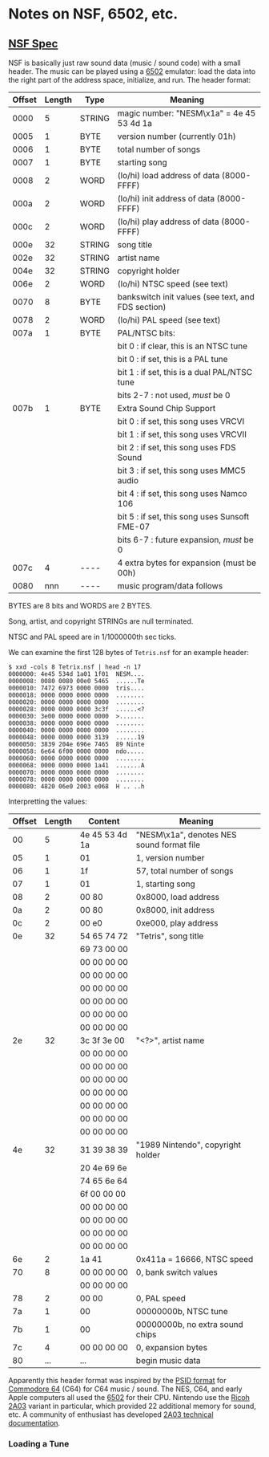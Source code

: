 # Notes on NSF, 6502, etc.

## [NSF Spec](http://kevtris.org/nes/nsfspec.txt)

NSF is basically just raw sound data (music / sound code) with a small
header.  The music can be played using a
[6502](http://en.wikipedia.org/wiki/MOS_Technology_6502) emulator: load the
data into the right part of the address space, initialize, and run.  The
header format:

| Offset | Length | Type   | Meaning                                            |
| ------ | ------ | ------ | -------------------------------------------------- |
| 0000   | 5      | STRING | magic number: "NESM\x1a" = 4e 45 53 4d 1a          |
| 0005   | 1      | BYTE   | version number (currently 01h)                     |
| 0006   | 1      | BYTE   | total number of songs                              |
| 0007   | 1      | BYTE   | starting song                                      |
| 0008   | 2      | WORD   | (lo/hi) load address of data (8000-FFFF)           |
| 000a   | 2      | WORD   | (lo/hi) init address of data (8000-FFFF)           |
| 000c   | 2      | WORD   | (lo/hi) play address of data (8000-FFFF)           |
| 000e   | 32     | STRING | song title                                         |
| 002e   | 32     | STRING | artist name                                        |
| 004e   | 32     | STRING | copyright holder                                   |
| 006e   | 2      | WORD   | (lo/hi) NTSC speed (see text)                      |
| 0070   | 8      | BYTE   | bankswitch init values (see text, and FDS section) |
| 0078   | 2      | WORD   | (lo/hi) PAL speed (see text)                       |
| 007a   | 1      | BYTE   | PAL/NTSC bits:                                     |
|        |        |        |   bit 0    : if clear, this is an NTSC tune        |
|        |        |        |   bit 0    : if set, this is a PAL tune            |
|        |        |        |   bit 1    : if set, this is a dual PAL/NTSC tune  |
|        |        |        |   bits 2-7 : not used, *must* be 0                 |
| 007b   | 1      | BYTE   | Extra Sound Chip Support                           |
|        |        |        |   bit 0    : if set, this song uses VRCVI          |
|        |        |        |   bit 1    : if set, this song uses VRCVII         |
|        |        |        |   bit 2    : if set, this song uses FDS Sound      |
|        |        |        |   bit 3    : if set, this song uses MMC5 audio     |
|        |        |        |   bit 4    : if set, this song uses Namco 106      |
|        |        |        |   bit 5    : if set, this song uses Sunsoft FME-07 |
|        |        |        |   bits 6-7 : future expansion, *must* be 0         |
| 007c   | 4      | ----   | 4 extra bytes for expansion (must be 00h)          |
| 0080   | nnn    | ----   | music program/data follows                         |

BYTES are 8 bits and WORDS are 2 BYTES.

Song, artist, and copyright STRINGs are null terminated.

NTSC and PAL speed are in 1/1000000th sec ticks.

We can examine the first 128 bytes of `Tetris.nsf` for an example header:

```
$ xxd -cols 8 Tetrix.nsf | head -n 17
0000000: 4e45 534d 1a01 1f01  NESM....
0000008: 0080 0080 00e0 5465  ......Te
0000010: 7472 6973 0000 0000  tris....
0000018: 0000 0000 0000 0000  ........
0000020: 0000 0000 0000 0000  ........
0000028: 0000 0000 0000 3c3f  ......<?
0000030: 3e00 0000 0000 0000  >.......
0000038: 0000 0000 0000 0000  ........
0000040: 0000 0000 0000 0000  ........
0000048: 0000 0000 0000 3139  ......19
0000050: 3839 204e 696e 7465  89 Ninte
0000058: 6e64 6f00 0000 0000  ndo.....
0000060: 0000 0000 0000 0000  ........
0000068: 0000 0000 0000 1a41  .......A
0000070: 0000 0000 0000 0000  ........
0000078: 0000 0000 0000 0000  ........
0000080: 4820 06e0 2003 e068  H .. ..h
```

Interpretting the values:

| Offset | Length | Content        | Meaning                                    |
| ------ | ------ | -------------- | ------------------------------------------ |
| 00     | 5      | 4e 45 53 4d 1a | "NESM\x1a", denotes NES sound format file  |
| 05     | 1      | 01             | 1, version number                          |
| 06     | 1      | 1f             | 57, total number of songs                  |
| 07     | 1      | 01             | 1, starting song                           |
| 08     | 2      | 00 80          | 0x8000, load address                       |
| 0a     | 2      | 00 80          | 0x8000, init address                       |
| 0c     | 2      | 00 e0          | 0xe000, play address                       |
| 0e     | 32     | 54 65 74 72    | "Tetris", song title                       |
|        |        | 69 73 00 00    |                                            |
|        |        | 00 00 00 00    |                                            |
|        |        | 00 00 00 00    |                                            |
|        |        | 00 00 00 00    |                                            |
|        |        | 00 00 00 00    |                                            |
|        |        | 00 00 00 00    |                                            |
|        |        | 00 00 00 00    |                                            |
| 2e     | 32     | 3c 3f 3e 00    | "<?>", artist name                         |
|        |        | 00 00 00 00    |                                            |
|        |        | 00 00 00 00    |                                            |
|        |        | 00 00 00 00    |                                            |
|        |        | 00 00 00 00    |                                            |
|        |        | 00 00 00 00    |                                            |
|        |        | 00 00 00 00    |                                            |
|        |        | 00 00 00 00    |                                            |
| 4e     | 32     | 31 39 38 39    | "1989 Nintendo", copyright holder          |
|        |        | 20 4e 69 6e    |                                            |
|        |        | 74 65 6e 64    |                                            |
|        |        | 6f 00 00 00    |                                            |
|        |        | 00 00 00 00    |                                            |
|        |        | 00 00 00 00    |                                            |
|        |        | 00 00 00 00    |                                            |
|        |        | 00 00 00 00    |                                            |
| 6e     | 2      | 1a 41          | 0x411a = 16666, NTSC speed                 |
| 70     | 8      | 00 00 00 00    | 0, bank switch values                      |
|        |        | 00 00 00 00    |                                            |
| 78     | 2      | 00 00          | 0, PAL speed                               |
| 7a     | 1      | 00             | 00000000b, NTSC tune                       |
| 7b     | 1      | 00             | 00000000b, no extra sound chips            |
| 7c     | 4      | 00 00 00 00    | 0, expansion bytes                         |
| 80     | ...    | ...            | begin music data                           |

Apparently this header format was inspired by the [PSID
format](http://cpansearch.perl.org/src/LALA/Audio-SID-3.11/SID_file_format.txt)
for [Commodore 64](http://en.wikipedia.org/wiki/Commodore_64) (C64) for C64
music / sound.  The NES, C64, and early Apple computers all used the
[6502](http://en.wikipedia.org/wiki/MOS_Technology_6502) for their CPU.
Nintendo use the [Ricoh 2A03](http://en.wikipedia.org/wiki/2A03) variant in
particular, which provided 22 additional memory for sound, etc.  A
community of enthusiast has developed [2A03 technical
documentation](http://nesdev.com/2A03%20technical%20reference.txt).

### Loading a Tune
